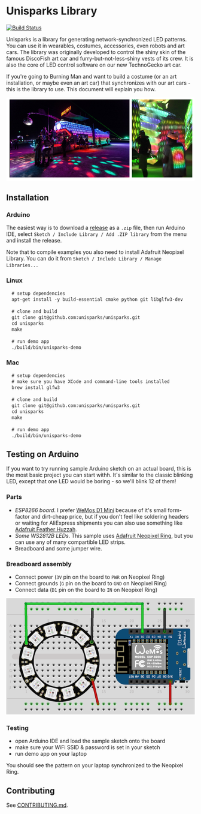 # Unisparks Library

[![Build Status](https://travis-ci.org/unisparks/unisparks.svg?branch=master)](https://travis-ci.org/unisparks/unisparks)

Unisparks is a library for generating network-synchronized LED patterns. 
You can use it in wearables, costumes, accessories, even robots and art cars. The library was originally developed
to control the shiny skin of the famous DiscoFish art car and furry-but-not-less-shiny vests of its crew. It is
also the core of LED control software on our new TechnoGecko art car.

If you're going to Burning Man and want to build a costume (or an art installation, or maybe even an art car)
that synchronizes with our art cars - this is the library to use. This document will explain you how.

![Image](extras/docs/discofish.jpg)

## Installation

### Arduino

The easiest way is to download a [release](https://github.com/unisparks/unisparks/releases) as a `.zip` file, 
then run Arduino IDE, select `Sketch / Include Library / Add .ZIP library` from the menu and install the release.

Note that to compile examples you also need to install Adafruit Neopixel Library. You can do it from 
`Sketch / Include Library / Manage Libraries...`

### Linux

```shell
  # setup dependencies
  apt-get install -y build-essential cmake python git libglfw3-dev

  # clone and build 
  git clone git@github.com:unisparks/unisparks.git
  cd unisparks
  make 

  # run demo app
  ./build/bin/unisparks-demo 
```

### Mac

```shell
  # setup dependencies
  # make sure you have XCode and command-line tools installed
  brew install glfw3

  # clone and build 
  git clone git@github.com:unisparks/unisparks.git
  cd unisparks
  make 

  # run demo app
  ./build/bin/unisparks-demo 
```

## Testing on Arduino

If you want to try running sample Arduino sketch on an actual board, this is the most basic project you can start withh. It's similar to the classic blinking LED, except that one LED would be boring - so we'll blink 12 of them!

### Parts
  - *ESP8266 board*. I prefer [WeMos D1 Mini](https://www.aliexpress.com/item/ESP8266-ESP-12-ESP-12F-CH340G-CH340-V2-USB-WeMos-D1-Mini-WIFI-Development-Board-D1/32674463823.html?spm=a2g0s.9042311.0.0.3d714c4dn6YfQ9) because of it's small form-factor and dirt-cheap price, but if you don't feel like soldering headers or waiting for AliExpress shipments you can also use something like [Adafruit Feather Huzzah](https://www.adafruit.com/product/3046).
  - *Some WS2812B LEDs*. This sample uses [Adafruit Neopixel Ring](https://www.adafruit.com/product/1643), but you can use any of many compartible LED strips.
  - Breadboard and some jumper wire.

### Breadboard assembly

  - Connect power (`3V` pin on the board to `PWR` on Neopixel Ring) 
  - Connect grounds (`G` pin on the board to `GND` on Neopixel Ring)
  - Connect data (`D1` pin on the board to `IN` on Neopixel Ring) 

  ![Image](extras/docs/ring_bb.png)

### Testing

 - open Arduino IDE and load the sample sketch onto the board
 - make sure your WiFi SSID & password is set in your sketch
 - run demo app on your laptop 

 You should see the pattern on your laptop synchronized to the Neopixel Ring.

## Contributing

See [CONTRIBUTING.md](CONTRIBUTING.md).

